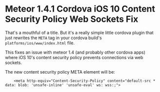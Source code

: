 # Meteor 1.4.1 Cordova iOS 10 Content Security Policy Web Sockets Fix

That's a mouthful of a title. But it's a really simple little cordova plugin that 
just rewrites the ```META``` tag in your cordova build's ```platforms/ios/www/index.html```
file.

This fixes an issue with meteor 1.4 (and probably other cordova apps) where iOS 10's content security 
policy prevents connections via web sockets.

The new content security policy META element will be:

```
    <meta http-equiv="Content-Security-Policy" content="default-src * data: blob: 'unsafe-inline' 'unsafe-eval' ws: wss:;">
```